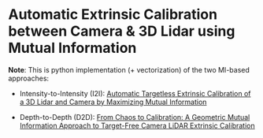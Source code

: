 # Automatic Extrinsic Calibration between Camera & 3D Lidar using Mutual Information

**Note**: This is python implementation (+ vectorization) of the two MI-based approaches:

- Intensity-to-Intensity (I2I): [Automatic Targetless Extrinsic Calibration of a 3D Lidar and Camera by Maximizing Mutual Information](https://onlinelibrary.wiley.com/doi/abs/10.1002/rob.21542)

- Depth-to-Depth (D2D): [From Chaos to Calibration: A Geometric Mutual Information Approach to Target-Free Camera LiDAR Extrinsic Calibration](https://ieeexplore.ieee.org/document/10484411)
